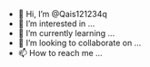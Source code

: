 - 👋 Hi, I’m @Qais121234q
- 👀 I’m interested in ...
- 🌱 I’m currently learning ...
- 💞️ I’m looking to collaborate on ...
- 📫 How to reach me ...

<!---
Qais121234q/Qais121234q is a ✨ special ✨ repository because its `README.md` (this file) appears on your GitHub profile.
You can click the Preview link to take a look at your changes.
--->
